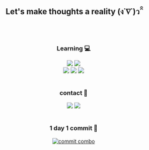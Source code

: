 
<div align="center">
  
  <h2> Let's make thoughts a reality (ง˙∇˙)ว ̑̑ </h2> </br></br>
  

  <h3> Learning 💻</h3>
  <img src="https://img.shields.io/badge/React-61DAFB?style=flat-square&logo=React&logoColor=black"/></a>
  <img src="https://img.shields.io/badge/Javascript-F7DF1E?style=flat-square&logo=Javascript&logoColor=black"/>
  </br>
  <img src="https://img.shields.io/badge/python-3776AB?style=flat-square&logo=python&logoColor=white"/>
  <img src="https://img.shields.io/badge/C++-00599C?style=flat-square&logo=C%2B%2B&logoColor=white"/>
  <img src="https://img.shields.io/badge/Git flow-F05032?style=flat-square&logo=Git&logoColor=white"/></br></br>
  
  
  <h3> contact 💬</h3>
  
  <img src="https://img.shields.io/badge/Tech blog-9999FF?style=flat-square&logo=Github&logoColor=white"/>
  <img src="https://img.shields.io/badge/Gmail-FF5A5F?style=flat-square&logo=Gmail&logoColor=white"/> </br></br>
  
  <h3> 1 day 1 commit 🌱</h3>
  
  [![commit combo](http://commitcombo.com/get?user=kyileeyu&theme=Peach-mini)](https://github.com/devxb/commitcombo)

  


</div>
